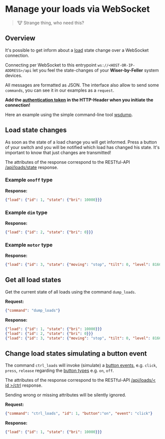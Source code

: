 # Manage your loads via WebSocket

> 🐮 Strange thing, who need this?

## Overview

It's possible to get inform about a [load](./api_loads.md) state change over a WebSocket connection.

Connecting per WebSocket to this entrypoint ``ws://<HOST-OR-IP-ADDRESS>/api`` let you feel the state-changes of your  **Wiser-by-Feller** system devices.

All messages are formatted as JSON. The interface also allow to send some `commands`, you can see it in our examples as a `request`.

**Add the [authentication token](./authentication.md) in the HTTP-Header when you initiate the connection!**

Here an example using the simple command-line tool [wsdump](./tool_wsdump.md).

## Load state changes

As soon as the state of a load change you will get informed.
Press a button of your switch and you will be notified which load has changed his state.
It's important to know that just changes are transmitted!

The attributes of the response correspond to the RESTful-API [/api/loads/state](./api_loads.md#api-loads-state) response.

### Example `onoff` type

**Response:**

``` json
{"load": {"id": 1, "state": {"bri": 10000}}}
```

### Example `dim` type

**Response:**

``` json
{"load": {"id": 2, "state": {"bri": 0}}}
```

### Example `motor` type

**Response:**

``` json
{"load": {"id": 3, "state": {"moving": "stop", "tilt": 0, "level": 8160}}}
```

## Get all load states

Get the current state of all loads using the command `dump_loads`.

**Request:**

``` json
{"command": "dump_loads"}
```

**Response:**

``` json
{"load": {"id": 1, "state": {"bri": 10000}}}
{"load": {"id": 2, "state": {"bri": 0}}}
{"load": {"id": 3, "state": {"moving": "stop", "tilt": 0, "level": 8160}}}
```

## Change load states simulating a button event

The command `ctrl_loads` will invoke (simulate) a [button events](./api_loads.md#button-events), e.g. `click`, `press`, `release` regarding the [button types](./api_loads.md#button-types) e.g. `on`, `off`.

The attributes of the response correspond to the RESTful-API [/api/loads/< id >/ctrl](./api_loads.md#api-loads-ctrl) response.

Sending wrong or missing attributes will be silently ignored.

**Request:**

``` json
{"command": "ctrl_loads", "id": 1, "button":"on", "event": "click"}
```

**Response:**

``` json
{"load": {"id": 1, "state": {"bri": 10000}}}
```
